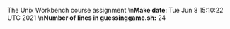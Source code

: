 The Unix Workbench course assignment
\n**Make date**: Tue Jun  8 15:10:22 UTC 2021
\n**Number of lines in guessinggame.sh:** 24
